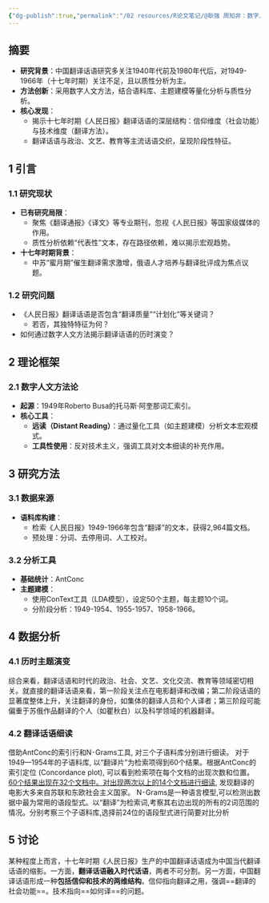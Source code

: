 ```yaml
---
{"dg-publish":true,"permalink":"/02 resources/R论文笔记/@耿强 周知非：数字人文视域下《人民日报》(1949—1966) 生产的中国翻译话语研究/","tags":["数字人文"],"created":"2025-03-31T15:04:25.940+08:00","updated":"2025-08-22T13:44:53.134+08:00"}
---
```



## 摘要
- **研究背景**：中国翻译话语研究多关注1940年代前及1980年代后，对1949-1966年（十七年时期）关注不足，且以质性分析为主。
- **方法创新**：采用数字人文方法，结合语料库、主题建模等量化分析与质性分析。
- **核心发现**：
  - 揭示十七年时期《人民日报》翻译话语的深层结构：信仰维度（社会功能）与技术维度（翻译方法）。
  - 翻译话语与政治、文艺、教育等主流话语交织，呈现阶段性特征。

## 1 引言
### 1.1 研究现状
- **已有研究局限**：
  - 聚焦《翻译通报》《译文》等专业期刊，忽视《人民日报》等国家级媒体的作用。
  - 质性分析依赖“代表性”文本，存在路径依赖，难以揭示宏观趋势。
- **十七年时期背景**：
  - 中苏“蜜月期”催生翻译需求激增，俄语人才培养与翻译批评成为焦点议题。

### 1.2 研究问题
- 《人民日报》翻译话语是否包含“翻译质量”“计划化”等关键词？
  - 若否，其独特特征为何？
- 如何通过数字人文方法揭示翻译话语的历时演变？

## 2 理论框架
### 2.1 数字人文方法论
- **起源**：1949年Roberto Busa的托马斯·阿奎那词汇索引。
- **核心工具**：
  - **远读（Distant Reading）**：通过量化工具（如主题建模）分析文本宏观模式。
  - **工具性使用**：反对技术主义，强调工具对文本细读的补充作用。

## 3 研究方法
### 3.1 数据来源
- **语料库构建**：
  - 检索《人民日报》1949-1966年包含“翻译”的文本，获得2,964篇文档。
  - 预处理：分词、去停用词、人工校对。

### 3.2 分析工具
- **基础统计**：AntConc
- **主题建模**：
  - 使用ConText工具（LDA模型），设定50个主题，每主题10个词。
  - 分阶段分析：1949-1954、1955-1957、1958-1966。

## 4 数据分析
### 4.1 历时主题演变
综合来看，翻译话语和时代的政治、社会、文艺、文化交流、教育等领域密切相关。就直接的翻译话语来看，第一阶段关注点在电影翻译和改编；第二阶段话语的显著度整体上升，关注翻译的身份，如集体的翻译人员和个人译者；第三阶段可能偏重于苏俄作品翻译的个人（如瞿秋白）以及科学领域的机器翻译。
### 4.2 翻译话语细读
借助AntConc的索引行和N⁃Grams工具, 对三个子语料库分别进行细读。
对于1949—1954年的子语料库, 以“翻译片”为检索项得到60个结果。根据AntConc的索引定位 (Concordance plot), 可以看到检索项在每个文档的出现次数和位置。<u>60个结果出现在32个文档中。对出现两次以上的14个文档进行细读</u>, 发现翻译的电影大多来自苏联和东欧社会主义国家。
N⁃Grams是一种语言模型,可以检测出数据中最为常用的语段型式。以“翻译”为检索词,考察其右边出现的所有的2词范围的情况。分别考察三个子语料库,选择前24位的语段型式进行简要对比分析


## 5 讨论
某种程度上而言，十七年时期《人民日报》生产的中国翻译话语成为中国当代翻译话语的缩影。一方面，**翻译话语融入时代话语**，两者不可分割。另一方面，中国翻译话语形成一种**包括信仰和技术的两维结构**。信仰指向翻译之用，强调==翻译的社会功能==。技术指向==如何译==的问题。

